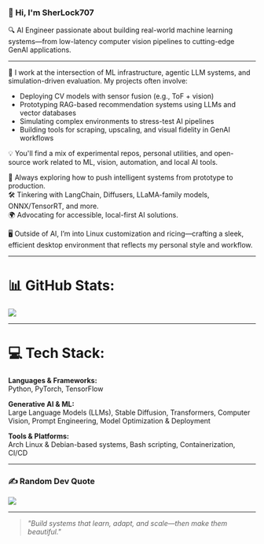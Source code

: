 ### 👋 Hi, I'm SherLock707

🔍 AI Engineer passionate about building real-world machine learning systems—from low-latency computer vision pipelines to cutting-edge GenAI applications.

---

🧠 I work at the intersection of ML infrastructure, agentic LLM systems, and simulation-driven evaluation. My projects often involve:  
- Deploying CV models with sensor fusion (e.g., ToF + vision)  
- Prototyping RAG-based recommendation systems using LLMs and vector databases  
- Simulating complex environments to stress-test AI pipelines  
- Building tools for scraping, upscaling, and visual fidelity in GenAI workflows  

💡 You'll find a mix of experimental repos, personal utilities, and open-source work related to ML, vision, automation, and local AI tools.

🚀 Always exploring how to push intelligent systems from prototype to production.  
🛠️ Tinkering with LangChain, Diffusers, LLaMA-family models, ONNX/TensorRT, and more.  
🌍 Advocating for accessible, local-first AI solutions.

🖥️ Outside of AI, I’m into Linux customization and ricing—crafting a sleek, efficient desktop environment that reflects my personal style and workflow.

---

# 📊 GitHub Stats:
![](https://github-readme-stats.vercel.app/api?username=SherLock707&theme=dark&hide_border=false&include_all_commits=true&count_private=true)<br/>

---

# 💻 Tech Stack:

**Languages & Frameworks:**  
Python, PyTorch, TensorFlow

**Generative AI & ML:**  
Large Language Models (LLMs), Stable Diffusion, Transformers, Computer Vision, Prompt Engineering, Model Optimization & Deployment

**Tools & Platforms:**  
Arch Linux & Debian-based systems, Bash scripting, Containerization, CI/CD

---

### ✍️ Random Dev Quote
![](https://quotes-github-readme.vercel.app/api?type=horizontal&theme=tokyonight)

---

> _"Build systems that learn, adapt, and scale—then make them beautiful."_
